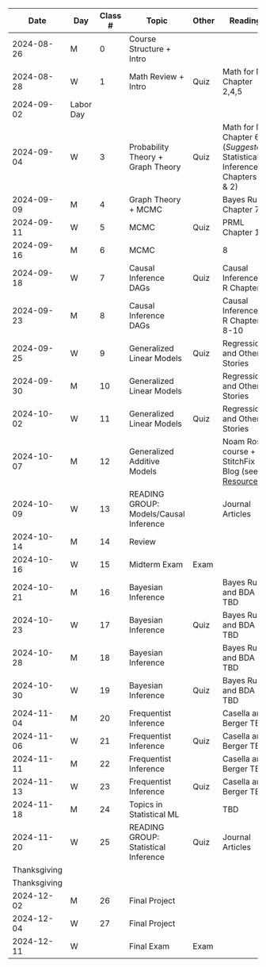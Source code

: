 | Date         | Day       | Class \# | Topic                                  | Other | Reading                                                                                                                                     |
|--------------|-----------|----------|----------------------------------------|-------|---------------------------------------------------------------------------------------------------------------------------------------------|
| 2024-08-26   | M         | 0        | Course Structure + Intro               |       |                                                                                                                                             |
| 2024-08-28   | W         | 1        | Math Review + Intro                    | Quiz  | Math for ML Chapter 2,4,5                                                                                                                   |
| 2024-09-02   | Labor Day |          |                                        |       |                                                                                                                                             |
| 2024-09-04   | W         | 3        | Probability Theory + Graph Theory      | Quiz  | Math for ML Chapter 6 (*Suggested*: Statistical Inference Chapters 1 & 2)                                                                   |
| 2024-09-09   | M         | 4        | Graph Theory + MCMC                    |       | Bayes Rules Chapter 7                                                                                                                       |
| 2024-09-11   | W         | 5        | MCMC                                   | Quiz  | PRML Chapter 11                                                                                                                             |
| 2024-09-16   | M         | 6        | MCMC                                   |       | 8                                                                                                                                           |
| 2024-09-18   | W         | 7        | Causal Inference DAGs                  | Quiz  | Causal Inference in R Chapter 5                                                                                                             |
| 2024-09-23   | M         | 8        | Causal Inference DAGs                  |       | Causal Inference in R Chapter 8-10                                                                                                          |
| 2024-09-25   | W         | 9        | Generalized Linear Models              | Quiz  | Regression and Other Stories                                                                                                                |
| 2024-09-30   | M         | 10       | Generalized Linear Models              |       | Regression and Other Stories                                                                                                                |
| 2024-10-02   | W         | 11       | Generalized Linear Models              | Quiz  | Regression and Other Stories                                                                                                                |
| 2024-10-07   | M         | 12       | Generalized Additive Models            |       | Noam Ross course + StitchFix Blog (see [Resources](https://github.com/chelseaparlett/CPSC540ParlettPelleriti/blob/main/Admin/Resources.md)) |
| 2024-10-09   | W         | 13       | READING GROUP: Models/Causal Inference |       | Journal Articles                                                                                                                            |
| 2024-10-14   | M         | 14       | Review                                 |       |                                                                                                                                             |
| 2024-10-16   | W         | 15       | Midterm Exam                           | Exam  |                                                                                                                                             |
| 2024-10-21   | M         | 16       | Bayesian Inference                     |       | Bayes Rules and BDA TBD                                                                                                                     |
| 2024-10-23   | W         | 17       | Bayesian Inference                     | Quiz  | Bayes Rules and BDA TBD                                                                                                                     |
| 2024-10-28   | M         | 18       | Bayesian Inference                     |       | Bayes Rules and BDA TBD                                                                                                                     |
| 2024-10-30   | W         | 19       | Bayesian Inference                     | Quiz  | Bayes Rules and BDA TBD                                                                                                                     |
| 2024-11-04   | M         | 20       | Frequentist Inference                  |       | Casella and Berger TBD                                                                                                                      |
| 2024-11-06   | W         | 21       | Frequentist Inference                  | Quiz  | Casella and Berger TBD                                                                                                                      |
| 2024-11-11   | M         | 22       | Frequentist Inference                  |       | Casella and Berger TBD                                                                                                                      |
| 2024-11-13   | W         | 23       | Frequentist Inference                  | Quiz  | Casella and Berger TBD                                                                                                                      |
| 2024-11-18   | M         | 24       | Topics in Statistical ML               |       | TBD                                                                                                                                         |
| 2024-11-20   | W         | 25       | READING GROUP: Statistical Inference   | Quiz  | Journal Articles                                                                                                                            |
| Thanksgiving |           |          |                                        |       |                                                                                                                                             |
| Thanksgiving |           |          |                                        |       |                                                                                                                                             |
| 2024-12-02   | M         | 26       | Final Project                          |       |                                                                                                                                             |
| 2024-12-04   | W         | 27       | Final Project                          |       |                                                                                                                                             |
| 2024-12-11   | W         |          | Final Exam                             | Exam  |                                                                                                                                             |
